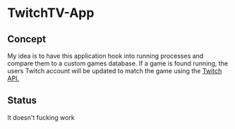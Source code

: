 # TwitchTV-App
## Concept
My idea is to have this application hook into running processes and compare them to a custom games database. If a game is found running, the users 
Twitch account will be updated to match the game using the [Twitch API.](https://dev.twitch.tv/)

## Status
It doesn't fucking work
